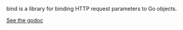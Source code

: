 bind is a library for binding HTTP request parameters to Go objects.

[See the godoc](http://godoc.org/github.com/robfig/bind)
